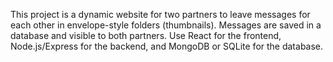 <!-- Use this file to provide workspace-specific custom instructions to Copilot. For more details, visit https://code.visualstudio.com/docs/copilot/copilot-customization#_use-a-githubcopilotinstructionsmd-file -->

This project is a dynamic website for two partners to leave messages for each other in envelope-style folders (thumbnails). Messages are saved in a database and visible to both partners. Use React for the frontend, Node.js/Express for the backend, and MongoDB or SQLite for the database.
